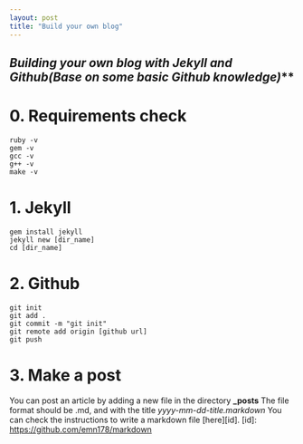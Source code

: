 ```yaml
---
layout: post
title: "Build your own blog"
---
```


## **Building your own blog with Jekyll and Github*(Base on some basic Github knowledge)***


# **0.** Requirements check

    ruby -v  
    gem -v  
    gcc -v  
    g++ -v  
    make -v  

# **1.** Jekyll

    gem install jekyll
    jekyll new [dir_name]
    cd [dir_name]
    
# **2.** Github
    
    git init
    git add .
    git commit -m "git init"
    git remote add origin [github url]
    git push
           
# **3.** Make a post

  You can post an article by adding a new file in the directory **\_posts**
  The file format should be .md, and with the title _yyyy-mm-dd-title.markdown_
  You can check the instructions to write a markdown file [here][id].
  [id]: https://github.com/emn178/markdown
